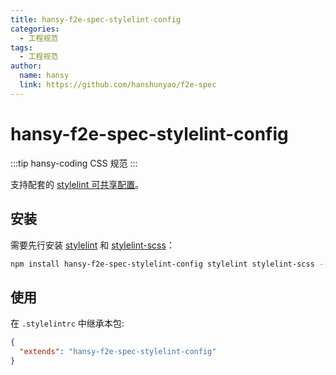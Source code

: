 ```yaml
---
title: hansy-f2e-spec-stylelint-config
categories:
  - 工程规范
tags:
  - 工程规范
author:
  name: hansy
  link: https://github.com/hanshunyao/f2e-spec
---
```


# hansy-f2e-spec-stylelint-config

:::tip
hansy-coding CSS 规范
:::

支持配套的 [stylelint 可共享配置](https://stylelint.io/user-guide/configure)。

## 安装

需要先行安装 [stylelint](https://www.npmjs.com/package/stylelint) 和 [stylelint-scss](https://www.npmjs.com/package/stylelint-scss)：

```bash
npm install hansy-f2e-spec-stylelint-config stylelint stylelint-scss --save-dev
```

## 使用

在 `.stylelintrc` 中继承本包:

```json
{
  "extends": "hansy-f2e-spec-stylelint-config"
}
```

